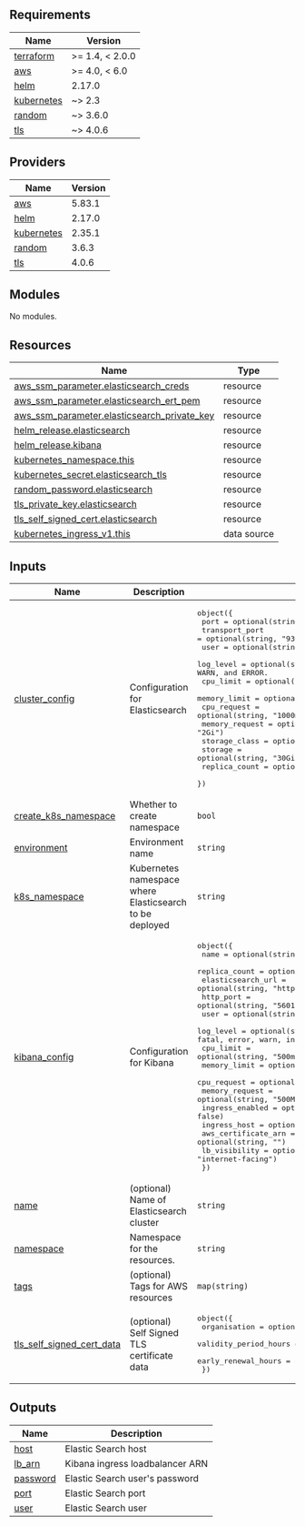 <!-- BEGINNING OF PRE-COMMIT-TERRAFORM DOCS HOOK -->
## Requirements

| Name | Version |
|------|---------|
| <a name="requirement_terraform"></a> [terraform](#requirement\_terraform) | >= 1.4, < 2.0.0 |
| <a name="requirement_aws"></a> [aws](#requirement\_aws) | >= 4.0, < 6.0 |
| <a name="requirement_helm"></a> [helm](#requirement\_helm) | 2.17.0 |
| <a name="requirement_kubernetes"></a> [kubernetes](#requirement\_kubernetes) | ~> 2.3 |
| <a name="requirement_random"></a> [random](#requirement\_random) | ~> 3.6.0 |
| <a name="requirement_tls"></a> [tls](#requirement\_tls) | ~> 4.0.6 |

## Providers

| Name | Version |
|------|---------|
| <a name="provider_aws"></a> [aws](#provider\_aws) | 5.83.1 |
| <a name="provider_helm"></a> [helm](#provider\_helm) | 2.17.0 |
| <a name="provider_kubernetes"></a> [kubernetes](#provider\_kubernetes) | 2.35.1 |
| <a name="provider_random"></a> [random](#provider\_random) | 3.6.3 |
| <a name="provider_tls"></a> [tls](#provider\_tls) | 4.0.6 |

## Modules

No modules.

## Resources

| Name | Type |
|------|------|
| [aws_ssm_parameter.elasticsearch_creds](https://registry.terraform.io/providers/hashicorp/aws/latest/docs/resources/ssm_parameter) | resource |
| [aws_ssm_parameter.elasticsearch_ert_pem](https://registry.terraform.io/providers/hashicorp/aws/latest/docs/resources/ssm_parameter) | resource |
| [aws_ssm_parameter.elasticsearch_private_key](https://registry.terraform.io/providers/hashicorp/aws/latest/docs/resources/ssm_parameter) | resource |
| [helm_release.elasticsearch](https://registry.terraform.io/providers/hashicorp/helm/2.17.0/docs/resources/release) | resource |
| [helm_release.kibana](https://registry.terraform.io/providers/hashicorp/helm/2.17.0/docs/resources/release) | resource |
| [kubernetes_namespace.this](https://registry.terraform.io/providers/hashicorp/kubernetes/latest/docs/resources/namespace) | resource |
| [kubernetes_secret.elasticsearch_tls](https://registry.terraform.io/providers/hashicorp/kubernetes/latest/docs/resources/secret) | resource |
| [random_password.elasticsearch](https://registry.terraform.io/providers/hashicorp/random/latest/docs/resources/password) | resource |
| [tls_private_key.elasticsearch](https://registry.terraform.io/providers/hashicorp/tls/latest/docs/resources/private_key) | resource |
| [tls_self_signed_cert.elasticsearch](https://registry.terraform.io/providers/hashicorp/tls/latest/docs/resources/self_signed_cert) | resource |
| [kubernetes_ingress_v1.this](https://registry.terraform.io/providers/hashicorp/kubernetes/latest/docs/data-sources/ingress_v1) | data source |

## Inputs

| Name | Description | Type | Default | Required |
|------|-------------|------|---------|:--------:|
| <a name="input_cluster_config"></a> [cluster\_config](#input\_cluster\_config) | Configuration for Elasticsearch | <pre>object({<br>    port           = optional(string, "9200")<br>    transport_port = optional(string, "9300")<br>    user           = optional(string, "elastic")<br>    log_level      = optional(string, "INFO") // values include DEBUG, INFO, WARN, and ERROR.<br>    cpu_limit      = optional(string, "2000m")<br>    memory_limit   = optional(string, "4Gi")<br>    cpu_request    = optional(string, "1000m")<br>    memory_request = optional(string, "2Gi")<br>    storage_class  = optional(string, "gp2")<br>    storage        = optional(string, "30Gi")<br>    replica_count  = optional(string, 3)<br>  })</pre> | n/a | yes |
| <a name="input_create_k8s_namespace"></a> [create\_k8s\_namespace](#input\_create\_k8s\_namespace) | Whether to create namespace | `bool` | `true` | no |
| <a name="input_environment"></a> [environment](#input\_environment) | Environment name | `string` | n/a | yes |
| <a name="input_k8s_namespace"></a> [k8s\_namespace](#input\_k8s\_namespace) | Kubernetes namespace where Elasticsearch to be deployed | `string` | n/a | yes |
| <a name="input_kibana_config"></a> [kibana\_config](#input\_kibana\_config) | Configuration for Kibana | <pre>object({<br>    name                = optional(string, "kibana")<br>    replica_count       = optional(string, 3)<br>    elasticsearch_url   = optional(string, "https://elasticsearch-master:9200")<br>    http_port           = optional(string, "5601")<br>    user                = optional(string, "elastic")<br>    log_level           = optional(string, "info") // values include Options are all, fatal, error, warn, info, debug, trace, off<br>    cpu_limit           = optional(string, "500m")<br>    memory_limit        = optional(string, "1Gi")<br>    cpu_request         = optional(string, "250m")<br>    memory_request      = optional(string, "500Mi")<br>    ingress_enabled     = optional(bool, false)<br>    ingress_host        = optional(string, "")<br>    aws_certificate_arn = optional(string, "")<br>    lb_visibility       = optional(string, "internet-facing")<br>  })</pre> | n/a | yes |
| <a name="input_name"></a> [name](#input\_name) | (optional) Name of Elasticsearch cluster | `string` | `"elasticsearch-master"` | no |
| <a name="input_namespace"></a> [namespace](#input\_namespace) | Namespace for the resources. | `string` | n/a | yes |
| <a name="input_tags"></a> [tags](#input\_tags) | (optional) Tags for AWS resources | `map(string)` | `{}` | no |
| <a name="input_tls_self_signed_cert_data"></a> [tls\_self\_signed\_cert\_data](#input\_tls\_self\_signed\_cert\_data) | (optional) Self Signed TLS certificate data | <pre>object({<br>    organisation          = optional(string, null)<br>    validity_period_hours = optional(number, 26280) # 3 years<br>    early_renewal_hours   = optional(number, 168)   # 1 week<br>  })</pre> | <pre>{<br>  "early_renewal_hours": 168,<br>  "organisation": null,<br>  "validity_period_hours": 26280<br>}</pre> | no |

## Outputs

| Name | Description |
|------|-------------|
| <a name="output_host"></a> [host](#output\_host) | Elastic Search host |
| <a name="output_lb_arn"></a> [lb\_arn](#output\_lb\_arn) | Kibana ingress loadbalancer ARN |
| <a name="output_password"></a> [password](#output\_password) | Elastic Search user's password |
| <a name="output_port"></a> [port](#output\_port) | Elastic Search port |
| <a name="output_user"></a> [user](#output\_user) | Elastic Search user |
<!-- END OF PRE-COMMIT-TERRAFORM DOCS HOOK -->
